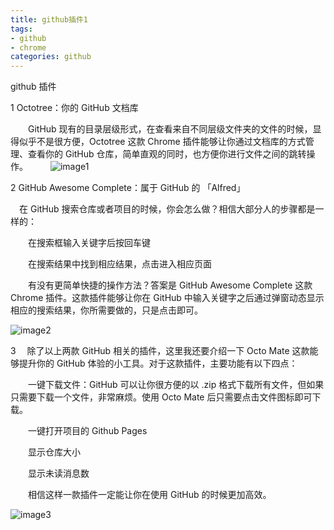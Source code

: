 ```yaml
---
title: github插件1
tags: 
- github
- chrome
categories: github
---
```


github 插件

1 Octotree：你的 GitHub 文档库

　　GitHub 现有的目录层级形式，在查看来自不同层级文件夹的文件的时候，显得似乎不是很方便，Octotree 这款 Chrome 插件能够让你通过文档库的方式管理、查看你的 GitHub 仓库，简单直观的同时，也方便你进行文件之间的跳转操作。
　　
![image1](/image/imagegithub1.jpg)

2 GitHub Awesome Complete：属于 GitHub 的 「Alfred」

　在 GitHub 搜索仓库或者项目的时候，你会怎么做？相信大部分人的步骤都是一样的：

　　在搜索框输入关键字后按回车键

　　在搜索结果中找到相应结果，点击进入相应页面

　　有没有更简单快捷的操作方法？答案是 GitHub Awesome Complete 这款 Chrome 插件。这款插件能够让你在 GitHub 中输入关键字之后通过弹窗动态显示相应的搜索结果，你所需要做的，只是点击即可。

![image2](/image/imagegithub2.gif)

3 　除了以上两款 GitHub 相关的插件，这里我还要介绍一下 Octo Mate 这款能够提升你的 GitHub 体验的小工具。对于这款插件，主要功能有以下四点：

　　一键下载文件：GitHub 可以让你很方便的以 .zip 格式下载所有文件，但如果只需要下载一个文件，非常麻烦。使用 Octo Mate 后只需要点击文件图标即可下载。

　　一键打开项目的 Github Pages

　　显示仓库大小

　　显示未读消息数

　　相信这样一款插件一定能让你在使用 GitHub 的时候更加高效。

![image3](/image/imagegithub3.jpg)



